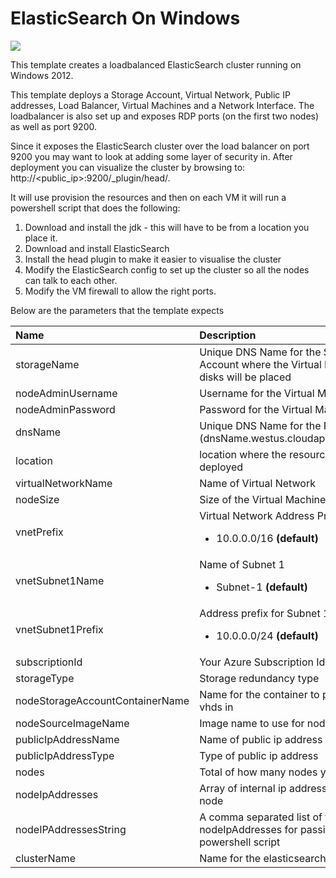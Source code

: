 # ElasticSearch On Windows

<a href="https://azuredeploy.net" target="_blank">
    <img src="http://azuredeploy.net/deploybutton.png"/>
</a>

This template creates a loadbalanced ElasticSearch cluster running on Windows 2012. 

This template deploys a Storage Account, Virtual Network, Public IP addresses, Load Balancer, Virtual Machines and a Network Interface. The loadbalancer is also set up and exposes RDP ports (on the first two nodes) as well as port 9200.

Since it exposes the ElasticSearch cluster over the load balancer on port 9200 you may want to look at adding some layer of security in. After deployment you can visualize the cluster by browsing to: http://&lt;public_ip&gt;:9200/_plugin/head/.

It will use provision the resources and then on each VM it will run a powershell script that does the following:

1. Download and install the jdk - this will have to be from a location you place it.
2. Download and install ElasticSearch
3. Install the head plugin to make it easier to visualise the cluster
4. Modify the ElasticSearch config to set up the cluster so all the nodes can talk to each other. 
5. Modify the VM firewall to allow the right ports.

Below are the parameters that the template expects

| Name   | Description    |
|:--- |:---|
| storageName  | Unique DNS Name for the Storage Account where the Virtual Machine's disks will be placed |
| nodeAdminUsername  | Username for the Virtual Machines  |
| nodeAdminPassword  | Password for the Virtual Machine  |
| dnsName  | Unique DNS Name for the Public IP (dnsName.westus.cloudapp.azure.com) |
| location | location where the resources will be deployed |
| virtualNetworkName | Name of Virtual Network |
| nodeSize | Size of the Virtual Machine Instance |
| vnetPrefix | Virtual Network Address Prefix <br> <ul><li>10.0.0.0/16 **(default)**</li></ul> |
| vnetSubnet1Name | Name of Subnet 1 <br> <ul><li>Subnet-1 **(default)**</li></ul> |
| vnetSubnet1Prefix | Address prefix for Subnet 1 <br> <ul><li>10.0.0.0/24 **(default)**</li></ul> |
| subscriptionId | Your Azure Subscription Id |
| storageType | Storage redundancy type |
| nodeStorageAccountContainerName | Name for the container to place the vhds in |
| nodeSourceImageName | Image name to use for node vm |
| publicIpAddressName | Name of public ip address |
| publicIpAddressType | Type of public ip address |
| nodes | Total of how many nodes you want |
| nodeIpAddresses | Array of internal ip addresses for each node |
| nodeIPAddressesString | A comma separated list of the values in nodeIpAddresses for passing to powershell script |
| clusterName | Name for the elasticsearch cluster |
